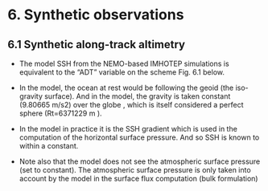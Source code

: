 # 6. Synthetic observations

## 6.1 Synthetic along-track altimetry

* The model SSH from the NEMO-based IMHOTEP simulations is equivalent to the “ADT”
variable on the scheme Fig. 6.1 below.

* In the model, the ocean at rest would be following the geoid (the
iso-gravity surface). And in the model, the gravity is taken constant
(9.80665 m/s2) over the globe , which is itself considered a perfect sphere
(Rt=6371229 m ).

* In the model in practice it is the SSH gradient which is used in the
computation of the horizontal surface pressure. And so SSH is known to
within a constant.

* Note also that the model does not see the atmospheric surface pressure
(set to constant). The atmospheric surface pressure is only taken into
account by the model in the surface flux computation (bulk formulation)

